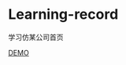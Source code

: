 # Learning-record
学习仿某公司首页



[DEMO](http://htmlpreview.github.io/?https://github.com/fxxBlackGold/Learning-record/blob/master/index.html)
